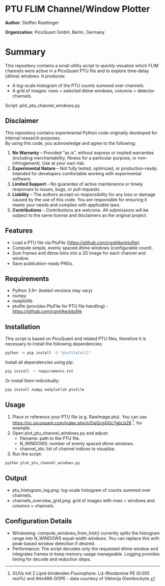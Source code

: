 # PTU FLIM Channel/Window Plotter

**Author**: Steffen Ruettinger 

**Organization**: PicoQuant GmbH, Berlin, Germany 



# Summary

This repository contains a small utility script to quickly visualize which FLIM channels were active in a PicoQuant PTU file and to explore time-delay (dtime) windows. It produces:

- A log-scale histogram of the PTU counts summed over channels.
- A grid of images: rows = selected dtime windows, columns = detector channels.

Script: plot_ptu_channel_windows.py

## Disclaimer

This repository contains experimental Python code originally developed for internal research purposes.  
 By using this code, you acknowledge and agree to the following:

1. **No Warranty** – Provided “as is”, without express or implied warranties (including merchantability, fitness for a particular purpose, or non-infringement). Use at your own risk.
2. **Experimental Nature** – Not fully tested, optimized, or production-ready. Intended for developers comfortable working with experimental software.
3. **Limited Support** – No guarantee of active maintenance or timely responses to issues, bugs, or pull requests.
4. **Liability** – The authors accept no responsibility for any loss or damage caused by the use of this code. You are responsible for ensuring it meets your needs and complies with applicable laws.
5. **Contributions** – Contributions are welcome. All submissions will be subject to the same license and disclaimers as the original project.

## Features

- Load a PTU file via PtuFile (https://github.com/cgohlke/ptufile).
- Compute simple, evenly spaced dtime windows (configurable count).
- Sum frames and dtime-bins into a 2D image for each channel and window.
- Save publication-ready PNGs.

## Requirements

- Python 3.9+ (tested versions may vary)
- numpy
- matplotlib
- ptufile (provides PtuFile for PTU file handling) - https://github.com/cgohlke/ptufile

## Installation

This script is based on PicoQuant and  related PTU files, therefore it is necessary to install the following dependencies:

```bash
python -m pip install -U "ptufile[all]"
```

Install all dependencies using pip:

```bash
pip install -r requirements.txt
```

Or install them individually:

```bash
pip install numpy matplotlib ptufile
```

## Usage

1. Place or reference your PTU file (e.g. RawImage.ptu). You can use https://nc.picoquant.com/index.php/s/DqQcgGGc7gbLbZ6 [^1]. for example.
2. Open plot_ptu_channel_windows.py and adjust:
   - filename: path to the PTU file.
   - N_WINDOWS: number of evenly spaced dtime windows.
   - channel_ids: list of channel indices to visualize.
3. Run the script:

```bash
python plot_ptu_channel_windows.py
```

[^1]: GUVs mit 2 Lipid-bindenden Fluorophore: Liz-Rhodamine PE (0.005 mol%) and Atto488-DOPE - data courtesy of Viktorija Glembockyte.

## Output

- ptu_histogram_log.png: log-scale histogram of counts summed over channels.
- channels_overview_grid.png: grid of images with rows = windows and columns = channels.

## Configuration Details

- Windowing: compute_windows_from_hist() currently splits the histogram range into N_WINDOWS equal-width windows. You can replace this with peak-based window detection if desired.
- Performance: The script decodes only the requested dtime window and integrates frames to keep memory usage manageable. Logging provides timing for decode and reduction steps.

